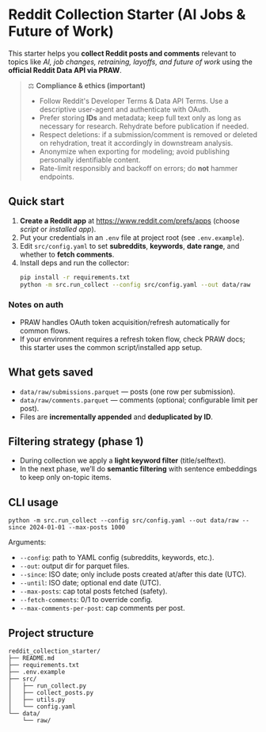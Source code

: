 # Reddit Collection Starter (AI Jobs & Future of Work)

This starter helps you **collect Reddit posts and comments** relevant to topics like *AI, job changes, retraining, layoffs, and future of work* using the **official Reddit Data API via PRAW**.

> ⚖️ **Compliance & ethics (important)**
> - Follow Reddit's Developer Terms & Data API Terms. Use a descriptive user-agent and authenticate with OAuth.
> - Prefer storing **IDs** and metadata; keep full text only as long as necessary for research. Rehydrate before publication if needed.
> - Respect deletions: if a submission/comment is removed or deleted on rehydration, treat it accordingly in downstream analysis.
> - Anonymize when exporting for modeling; avoid publishing personally identifiable content.
> - Rate-limit responsibly and backoff on errors; do **not** hammer endpoints.

## Quick start

1. **Create a Reddit app** at <https://www.reddit.com/prefs/apps> (choose *script* or *installed app*).
2. Put your credentials in an `.env` file at project root (see `.env.example`).  
3. Edit `src/config.yaml` to set **subreddits**, **keywords**, **date range**, and whether to **fetch comments**.
4. Install deps and run the collector:
   ```bash
   pip install -r requirements.txt
   python -m src.run_collect --config src/config.yaml --out data/raw
   ```

### Notes on auth
- PRAW handles OAuth token acquisition/refresh automatically for common flows.
- If your environment requires a refresh token flow, check PRAW docs; this starter uses the common script/installed app setup.

## What gets saved
- `data/raw/submissions.parquet` — posts (one row per submission).
- `data/raw/comments.parquet` — comments (optional; configurable limit per post).
- Files are **incrementally appended** and **deduplicated by ID**.

## Filtering strategy (phase 1)
- During collection we apply a **light keyword filter** (title/selftext).
- In the next phase, we’ll do **semantic filtering** with sentence embeddings to keep only on-topic items.

## CLI usage

```
python -m src.run_collect --config src/config.yaml --out data/raw --since 2024-01-01 --max-posts 1000
```

Arguments:
- `--config`: path to YAML config (subreddits, keywords, etc.).
- `--out`: output dir for parquet files.
- `--since`: ISO date; only include posts created at/after this date (UTC).
- `--until`: ISO date; optional end date (UTC).
- `--max-posts`: cap total posts fetched (safety).
- `--fetch-comments`: 0/1 to override config.
- `--max-comments-per-post`: cap comments per post.

## Project structure

```
reddit_collection_starter/
├── README.md
├── requirements.txt
├── .env.example
├── src/
│   ├── run_collect.py
│   ├── collect_posts.py
│   ├── utils.py
│   └── config.yaml
└── data/
    └── raw/
```





